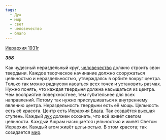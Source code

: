 ```yaml
---
tags:
  - Дух
  - мир
  - свет
  - человечество
  - благо
---
```

[Иерархия 1931г](https://127.0.0.1:4002/agni/1931)

___358___

Как чудесный нераздельный круг, [человечество](../../../tags/#человечество) должно строить свои твердыни. Каждое творческое начинание должно сооружаться цельностью и нераздельностью, утверждаясь в орбите вокруг центра. Только так можно радиусом касаться всех точек и установить размах. Нужно понять, что каждая твердыня должна насыщаться из центра. Чем восприятие поверхностнее, тем губительнее для всех направлений. Потому так нужно прислушиваться к внутреннему явлению центра. Нераздельность твердыни есть её мощь. Цельность есть её красота. Центр есть Иерархия [Блага](../../../tags/#благо). Так создаётся высшая ступень. Каждый [дух](../../../tags/#Дух) должен осознать, что всё живёт светом цельности. Каждый Ашрам насыщается цельностью и живёт Светом Иерархии. Каждый атом живёт цельностью. В этом красота; так созидается [мир](../../../tags/#мир).   

